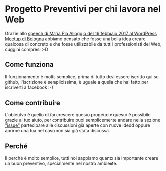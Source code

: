 # Progetto Preventivi per chi lavora nel Web
Grazie allo [speech di Maria Pia Alloggio del 16 febbraio 2017 al WordPress Meetup di Bologna](https://www.meetup.com/it-IT/WordPress-Meetup-Bologna/events/236195224/) abbiamo pensato che fosse una bella idea creare qualcosa di concreto e che fosse utilizzabile da tutti i professionisti del Web, cuggini compresi :-D
## Come funziona
Il funzionamento è molto semplice, prima di tutto devi essere iscritto qui su github, l'iscrizione è semplicissima, è uguale a quella che hai fatto per iscriverti a facebook :-)
## Come contribuire
L'obiettivo è quello di far crescere questo progetto e questo è possibile grazie al tuo aiuto, per contribuire puoi semplicemente andare nella sezione ["issue"](https://github.com/WordPressMeetupBologna/progetto-preventivi-web/issues) partecipare alle discussioni già aperte con nuove idedd oppure aprirne una tua nel caso non sia già stata discussa.
## Perché
Il perché è molto semplice, tutti noi sappiamo quanto sia importante creare un buon preventivo, specialmente nel nostro ambiente.
